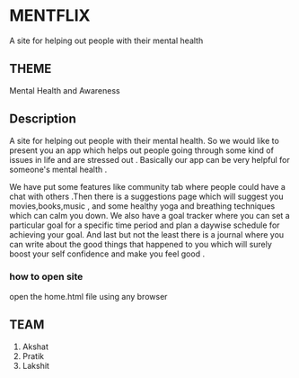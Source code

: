 # MENTFLIX
A site for helping out people with their mental health


## THEME 
Mental Health and Awareness



## Description
A site for helping out people with their mental health. So we would like to present you an app which helps out people going through some kind of issues in life and are stressed out . Basically our app can be very helpful for someone's mental health . 

We have put some features like community tab where people could have a chat with others .Then there is a suggestions page which will suggest you movies,books,music , and some healthy yoga and breathing techniques which can calm you down. 
We also have a goal tracker where you can set a particular goal for a specific time period and plan a daywise schedule for achieving your goal. And last but not the least there is a journal where you can write about the good things that happened to you which will surely boost your self confidence and make you feel good .


### how to open site
open the home.html file using any browser


## TEAM
1. Akshat
2. Pratik 
3. Lakshit

